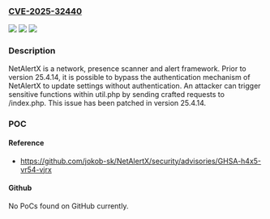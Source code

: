 ### [CVE-2025-32440](https://cve.mitre.org/cgi-bin/cvename.cgi?name=CVE-2025-32440)
![](https://img.shields.io/static/v1?label=Product&message=NetAlertX&color=blue)
![](https://img.shields.io/static/v1?label=Version&message=%3D%20%3C%2025.4.14%20&color=brighgreen)
![](https://img.shields.io/static/v1?label=Vulnerability&message=CWE-306%3A%20Missing%20Authentication%20for%20Critical%20Function&color=brighgreen)

### Description

NetAlertX is a network, presence scanner and alert framework. Prior to version 25.4.14, it is possible to bypass the authentication mechanism of NetAlertX to update settings without authentication. An attacker can trigger sensitive functions within util.php by sending crafted requests to /index.php. This issue has been patched in version 25.4.14.

### POC

#### Reference
- https://github.com/jokob-sk/NetAlertX/security/advisories/GHSA-h4x5-vr54-vjrx

#### Github
No PoCs found on GitHub currently.

